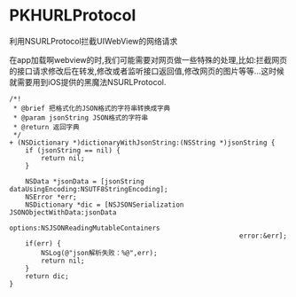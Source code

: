 # PKHURLProtocol
利用NSURLProtocol拦截UIWebView的网络请求

在app加载啊webview的时,我们可能需要对网页做一些特殊的处理,比如:拦截网页的接口请求修改后在转发,修改或者监听接口返回值,修改网页的图片等等...这时候就需要用到iOS提供的黑魔法NSURLProtocol.
```
/*!
 * @brief 把格式化的JSON格式的字符串转换成字典
 * @param jsonString JSON格式的字符串
 * @return 返回字典
 */
+ (NSDictionary *)dictionaryWithJsonString:(NSString *)jsonString {
    if (jsonString == nil) {
        return nil;
    }
     
    NSData *jsonData = [jsonString dataUsingEncoding:NSUTF8StringEncoding];
    NSError *err;
    NSDictionary *dic = [NSJSONSerialization JSONObjectWithData:jsonData
                                                        options:NSJSONReadingMutableContainers
                                                          error:&err];
    if(err) {
        NSLog(@"json解析失败：%@",err);
        return nil;
    }
    return dic;
}
```
